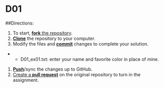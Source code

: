 # D01
##Directions:

1. To start, [**fork** the repository][forking].
1. [**Clone**][ref-clone] the repository to your computer.
1. Modify the files and [**commit**][ref-commit] changes to complete your solution.
+ + D01_ex01.txt: enter your name and favorite color in place of mine.
1. [**Push**][ref-push]/sync the changes up to GitHub.
1. [Create a **pull request**][pull-request] on the original repository to turn in the assignment.

<!-- Links -->

[forking]: https://guides.github.com/activities/forking/
[ref-clone]: http://gitref.org/creating/#clone
[ref-commit]: http://gitref.org/basic/#commit
[ref-push]: http://gitref.org/remotes/#push
[pull-request]: https://help.github.com/articles/creating-a-pull-request